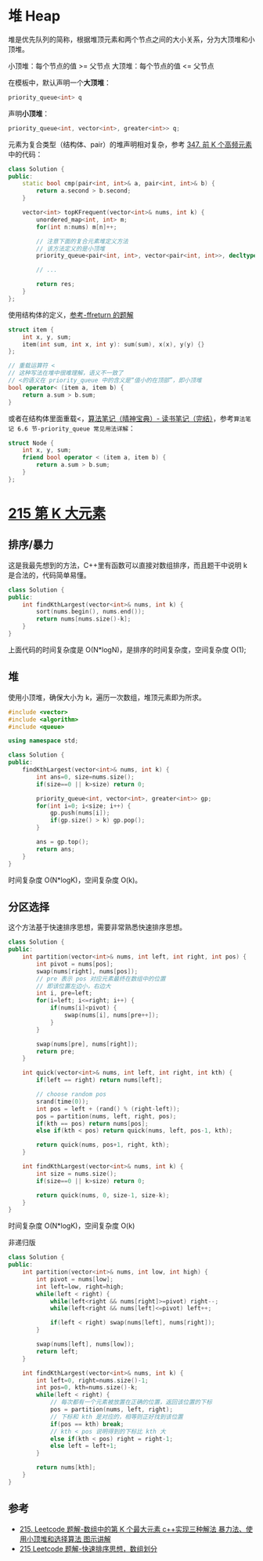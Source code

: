 # 堆 Heap

堆是优先队列的简称，根据堆顶元素和两个节点之间的大小关系，分为大顶堆和小顶堆。

小顶堆：每个节点的值 >= 父节点
大顶堆：每个节点的值 <= 父节点

在<queue>模板中，默认声明一个**大顶堆**：

```cpp
priority_queue<int> q
```

声明**小顶堆**：

```cpp
priority_queue<int, vector<int>, greater<int>> q;
```

元素为复合类型（结构体、pair）的堆声明相对复杂，参考 [347. 前 K 个高频元素](https://leetcode-cn.com/problems/top-k-frequent-elements/) 中的代码：

```cpp
class Solution {
public:
    static bool cmp(pair<int, int>& a, pair<int, int>& b) {
        return a.second > b.second;
    }

    vector<int> topKFrequent(vector<int>& nums, int k) {
        unordered_map<int, int> m;
        for(int n:nums) m[n]++;

        // 注意下面的复合元素堆定义方法
        // 该方法定义的是小顶堆
        priority_queue<pair<int, int>, vector<pair<int, int>>, decltype (&cmp)> heap(cmp);

        // ...

        return res;
    }
};
```

使用结构体的定义，[参考-ffreturn 的题解](https://leetcode-cn.com/problems/find-k-pairs-with-smallest-sums/solution/cjian-dan-yi-dong-you-xian-dui-lie-by-ff-t8cs/)

```cpp
struct item {
    int x, y, sum;
    item(int sum, int x, int y): sum(sum), x(x), y(y) {}
};

// 重载运算符 <
// 这种写法在堆中很难理解，语义不一致了
// <的语义在 priority_queue 中的含义是“值小的在顶部”，即小顶堆
bool operator< (item a, item b) {
    return a.sum > b.sum;
}
```

或者在结构体里面重载<，[算法笔记（晴神宝典）- 读书笔记（完结）](https://www.cnblogs.com/ymjun/p/12171132.html)，参考`算法笔记 6.6 节-priority_queue 常见用法详解`：

```cpp
struct Node {
    int x, y, sum;
    friend bool operator < (item a, item b) {
        return a.sum > b.sum;
    }
};
```

# [215 第 K 大元素](https://leetcode-cn.com/problems/kth-largest-element-in-an-array/)

## 排序/暴力

这是我最先想到的方法，C++里有函数可以直接对数组排序，而且题干中说明 k 是合法的，代码简单易懂。

```cpp
class Solution {
public:
    int findKthLargest(vector<int>& nums, int k) {
        sort(nums.begin(), nums.end());
        return nums[nums.size()-k];
    }
}
```

上面代码的时间复杂度是 O(N\*logN)，是排序的时间复杂度，空间复杂度 O(1);

## 堆

使用小顶堆，确保大小为 k，遍历一次数组，堆顶元素即为所求。

```cpp
#include <vector>
#include <algorithm>
#include <queue>

using namespace std;

class Solution {
public:
    findKthLargest(vector<int>& nums, int k) {
        int ans=0, size=nums.size();
        if(size==0 || k>size) return 0;

        priority_queue<int, vector<int>, greater<int>> gp;
        for(int i=0; i<size; i++) {
            gp.push(nums[i]);
            if(gp.size() > k) gp.pop();
        }

        ans = gp.top();
        return ans;
    }
}
```

时间复杂度 O(N\*logK)，空间复杂度 O(k)。

## 分区选择

这个方法基于快速排序思想，需要非常熟悉快速排序思想。

```cpp
class Solution {
public:
    int partition(vector<int>& nums, int left, int right, int pos) {
        int pivot = nums[pos];
        swap(nums[right], nums[pos]);
        // pre 表示 pos 对应元素最终在数组中的位置
        // 即该位置左边小，右边大
        int i, pre=left;
        for(i=left; i<=right; i++) {
            if(nums[i]<pivot) {
                swap(nums[i], nums[pre++]);
            }
        }

        swap(nums[pre], nums[right]);
        return pre;
    }

    int quick(vector<int>& nums, int left, int right, int kth) {
        if(left == right) return nums[left];

        // choose random pos
        srand(time(0));
        int pos = left + (rand() % (right-left));
        pos = partition(nums, left, right, pos);
        if(kth == pos) return nums[pos];
        else if(kth < pos) return quick(nums, left, pos-1, kth);

        return quick(nums, pos+1, right, kth);
    }

    int findKthLargest(vector<int>& nums, int k) {
        int size = nums.size();
        if(size==0 || k>size) return 0;

        return quick(nums, 0, size-1, size-k);
    }
}
```

时间复杂度 O(N\*logK)，空间复杂度 O(k)

非递归版

```cpp
class Solution {
public:
    int partition(vector<int>& nums, int low, int high) {
        int pivot = nums[low];
        int left=low, right=high;
        while(left < right) {
            while(left<right && nums[right]>=pivot) right--;
            while(left<right && nums[left]<=pivot) left++;

            if(left < right) swap(nums[left], nums[right]);
        }

        swap(nums[left], nums[low]);
        return left;
    }

    int findKthLargest(vector<int>& nums, int k) {
        int left=0, right=nums.size()-1;
        int pos=0, kth=nums.size()-k;
        while(left < right) {
            // 每次都有一个元素被放置在正确的位置，返回该位置的下标
            pos = partition(nums, left, right);
            // 下标和 kth 是对应的，相等则正好找到该位置
            if(pos == kth) break;
            // kth < pos 说明得到的下标比 kth 大
            else if(kth < pos) right = right-1;
            else left = left+1;
        }

        return nums[kth];
    }
}
```

## 参考

- [215. Leetcode 题解-数组中的第 K 个最大元素 c++实现三种解法 暴力法、使用小顶堆和选择算法 图示讲解](https://leetcode-cn.com/problems/kth-largest-element-in-an-array/solution/shu-zu-zhong-de-di-kge-zui-da-yuan-su-cshi-xian-sa/)
- [215 Leetcode 题解-快速排序思想，数组划分](https://leetcode-cn.com/problems/kth-largest-element-in-an-array/solution/kuai-su-pai-xu-si-xiang-shu-zu-hua-fen-by-liushang/)
